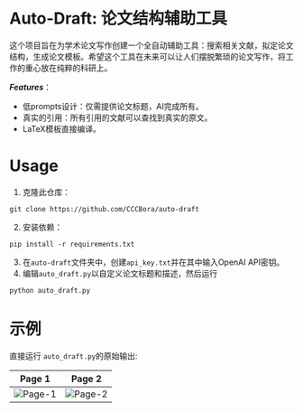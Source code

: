 # Auto-Draft: 论文结构辅助工具

这个项目旨在为学术论文写作创建一个全自动辅助工具：搜索相关文献，拟定论文结构，生成论文模板。希望这个工具在未来可以让人们摆脱繁琐的论文写作，将工作的重心放在纯粹的科研上。

***Features***： 
* 低prompts设计：仅需提供论文标题，AI完成所有。
* 真实的引用：所有引用的文献可以查找到真实的原文。
* LaTeX模板直接编译。

# Usage 
1. 克隆此仓库：
```angular2html
git clone https://github.com/CCCBora/auto-draft
```
2. 安装依赖：
```angular2html
pip install -r requirements.txt
```
3. 在`auto-draft`文件夹中，创建`api_key.txt`并在其中输入OpenAI API密钥。
4. 编辑`auto_draft.py`以自定义论文标题和描述，然后运行
```angular2html
python auto_draft.py
```

# 示例
直接运行 `auto_draft.py`的原始输出:

Page 1            |  Page 2
:-------------------------:|:-------------------------:
![](assets/sample_1.png "Page-1") |  ![](assets/sample_2.png "Page-2") 



